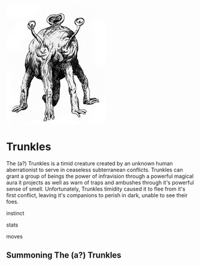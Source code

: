 ![Trunkles](\images\trunkles.jpg)

# Trunkles

The (a?) Trunkles is a timid creature created by an unknown human aberrationist to serve in ceaseless subterranean conflicts. Trunkles can grant a group of beings the power of infravision through a powerful magical aura it projects as well as warn of traps and ambushes through it's powerful sense of smell. Unfortunately, Trunkles timidity caused it to flee from it's first conflict, leaving it's companions to perish in dark, unable to see their foes. 


instinct

stats

moves  


## Summoning The (a?) Trunkles